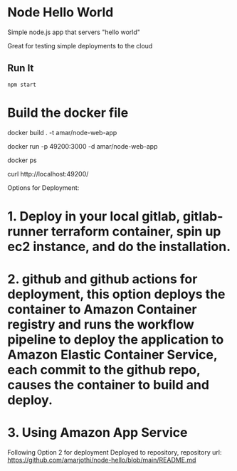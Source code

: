 # Node Hello World

Simple node.js app that servers "hello world"

Great for testing simple deployments to the cloud

## Run It

`npm start`

# Build the docker file

docker build . -t amar/node-web-app

docker run -p 49200:3000 -d amar/node-web-app

docker ps

curl http://localhost:49200/

Options  for Deployment:
# 1. Deploy in your local gitlab, gitlab-runner terraform container, spin up ec2 instance, and do the installation.

# 2. github and github actions for deployment, this option deploys the container to Amazon Container registry and runs the workflow pipeline to deploy the application to Amazon Elastic Container Service, each commit to the github repo, causes the container to build and deploy.

# 3. Using Amazon App Service 

Following Option 2 for deployment
Deployed to repository, repository url: 
https://github.com/amarjothi/node-hello/blob/main/README.md







